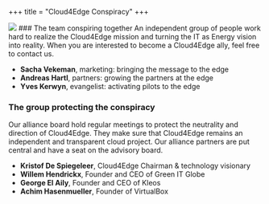 +++
title = "Cloud4Edge Conspiracy"
+++

<img class="gener8Logo" src="http://rlv.zcache.com/keep_calm_and_focus_on_conspiring_gel_mouse_pad-r605eb5bc373747288a058bcff598bf35_amb63_8byvr_324.jpg">
### The team conspiring together
An independent group of people work hard to realize the Cloud4Edge mission and turning the IT as Energy vision into reality. 
When you are interested to become a Cloud4Edge ally, feel free to contact us.  

* <b>Sacha Vekeman</b>, marketing: bringing the message to the edge
* <b>Andreas Hartl</b>, partners: growing the partners at the edge
* <b>Yves Kerwyn</b>, evangelist: activating pilots to the edge

### The group protecting the conspiracy
Our alliance board hold regular meetings to protect the neutrality and direction of Cloud4Edge.
They make sure that Cloud4Edge remains an independent and transparent cloud project.
Our alliance partners are put central and have a seat on the advisory board.

* <b>Kristof De Spiegeleer</b>, Cloud4Edge Chairman & technology visionary
* <b>Willem Hendrickx</b>, Founder and CEO of Green IT Globe
* <b>George El Aily</b>, Founder and CEO of Kleos
* <b>Achim Hasenmueller</b>, Founder of VirtualBox